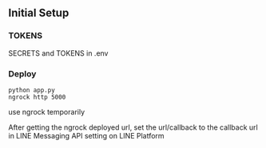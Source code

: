 ## Initial Setup

### TOKENS
SECRETS and TOKENS in .env

### Deploy
```
python app.py
ngrock http 5000
```
use ngrock temporarily

After getting the ngrock deployed url, set the url/callback to the callback url in LINE Messaging API setting on LINE Platform